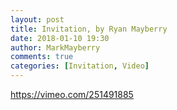 ```yaml
---
layout: post
title: Invitation, by Ryan Mayberry
date: 2018-01-10 19:30
author: MarkMayberry
comments: true
categories: [Invitation, Video]
---
```

https://vimeo.com/251491885
